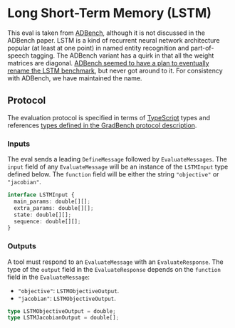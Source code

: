 # Long Short-Term Memory (LSTM)

This eval is taken from
[ADBench](https://github.com/microsoft/ADBench), although it is not
discussed in the ADBench paper. LSTM is a kind of recurrent neural
network architecture popular (at least at one point) in named entity
recognition and part-of-speech tagging. The ADBench variant has a
quirk in that all the weight matrices are diagonal. [ADBench seemed to
have a plan to eventually rename the LSTM
benchmark](https://github.com/microsoft/ADBench/blob/38cb7931303a830c3700ca36ba9520868327ac87/ADBench/plot_graphs.py#L89-L92),
but never got around to it. For consistency with ADBench, we have
maintained the name.

## Protocol

The evaluation protocol is specified in terms of [TypeScript][] types
and references [types defined in the GradBench protocol
description](https://github.com/gradbench/gradbench?tab=readme-ov-file#types).

### Inputs

The eval sends a leading `DefineMessage` followed by
`EvaluateMessages`. The `input` field of any `EvaluateMessage` will be
an instance of the `LSTMInput` type defined below. The `function` field
will be either the string `"objective"` or `"jacobian"`.

```typescript
interface LSTMInput {
  main_params: double[][];
  extra_params: double[][];
  state: double[][];
  sequence: double[][];
}
```

### Outputs

A tool must respond to an `EvaluateMessage` with an
`EvaluateResponse`. The type of the `output` field in the
`EvaluateResponse` depends on the `function` field in the
`EvaluateMessage`:

* `"objective"`: `LSTMObjectiveOutput`.
* `"jacobian"`: `LSTMObjectiveOutput`.

```typescript
type LSTMObjectiveOutput = double;
type LSTMJacobianOutput = double[];
```

[typescript]: https://www.typescriptlang.org/
